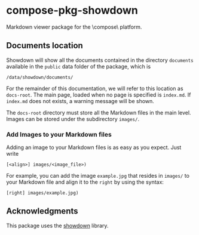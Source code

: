# compose-pkg-showdown

Markdown viewer package for the \compose\ platform.


## Documents location

Showdown will show all the documents contained in the directory `documents`
available in the `public` data folder of the package, which is

```
/data/showdown/documents/
```

For the remainder of this documentation, we will refer to this
location as `docs-root`.
The main page, loaded when no page is specified is `index.md`.
If `index.md` does not exists, a warning message will be shown.

The `docs-root` directory must store all the Markdown files in the
main level. Images can be stored under the subdirectory `images/`.


### Add Images to your Markdown files

Adding an image to your Markdown files is as easy as you expect.
Just write

```
[<align>] images/<image_file>)
```

For example, you can add the image `example.jpg` that resides in `images/`
to your Markdown file and align it to the `right` by using the syntax:

```
[right] images/example.jpg)
```


## Acknowledgments

This package uses the [showdown](http://www.showdownjs.com/) library.
